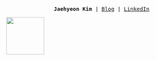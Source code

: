 <p><pre align="center">
<strong>Jaehyeon Kim </strong>| <a href="https://kiku99.tistory.com/">Blog</a> | <a href="https://www.linkedin.com/in/kiku99/">LinkedIn</a></pre></p>

<a href="https://www.credly.com/badges/2d052e55-9b83-400b-8132-fdaf334dcea6/public_url"><img src="https://images.credly.com/size/220x220/images/00634f82-b07f-4bbd-a6bb-53de397fc3a6/image.png" width="100"></a>

